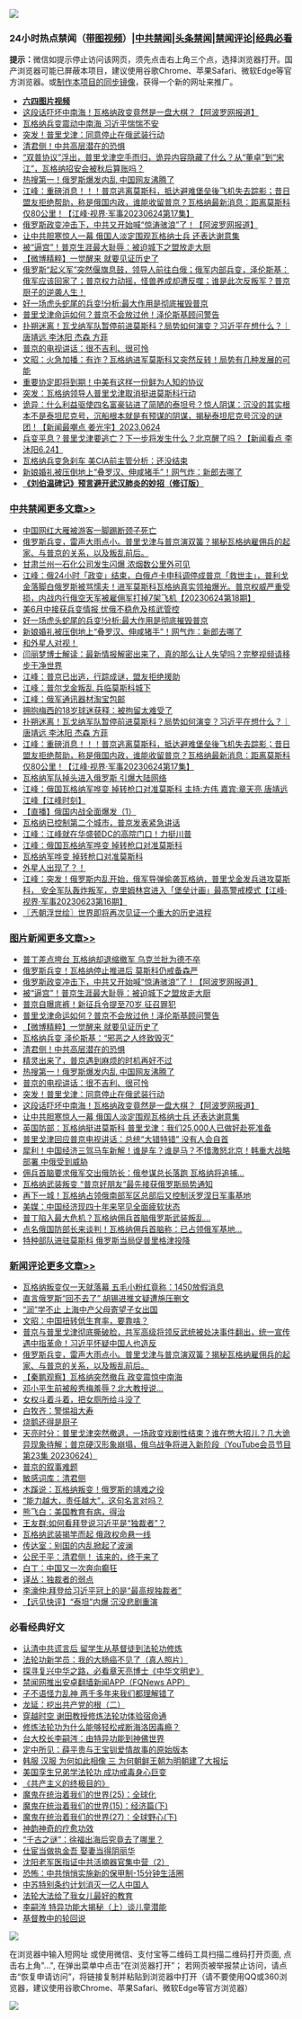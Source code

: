 ![](https://raw.githubusercontent.com/jsvpn/jsproxy/dev/64photo/fqnews-qr.jpg)

<div id="tt">
<h3>24小时热点禁闻（<a href="https://aaa.v2dns.tk/?QAjUl=BgRp5UNKRn&T5Vk=fPVH&Q59Ab=WxGE" target="_blank">带图视频</a>）|<a href="#%E4%B8%AD%E5%85%B1%E7%A6%81%E9%97%BB%E6%9B%B4%E5%A4%9A%E6%96%87%E7%AB%A0">中共禁闻</a>|<a href="#%E5%9B%BE%E7%89%87%E6%96%B0%E9%97%BB%E6%9B%B4%E5%A4%9A%E6%96%87%E7%AB%A0">头条禁闻</a>|<a href="#%E6%96%B0%E9%97%BB%E8%AF%84%E8%AE%BA%E6%9B%B4%E5%A4%9A%E6%96%87%E7%AB%A0">禁闻评论|<a href="#%E5%BF%85%E7%9C%8B%E7%BB%8F%E5%85%B8%E5%A5%BD%E6%96%87">经典必看</a></h3>
<div><b>提示：</b>微信如提示停止访问该网页，须先点击右上角三个点，选择浏览器打开。国产浏览器可能已屏蔽本项目，建议使用谷歌Chrome、苹果Safari、微软Edge等官方浏览器。或<a href="%E5%88%B6%E4%BD%9Cgit%E7%A6%81%E9%97%BB%E9%95%9C%E5%83%8F.md">制作本项目的同步镜像</a>，获得一个新的网址来推广。</div>
<ul>
<li><b><a href="http://d2.v2rss.gq/64.mp4" target="_blank">六四图片视频</a></b></li>
<li><a href="/topimagenews/20230625/1900372.md">这段话吓坏中南海！瓦格纳政变竟然是一盘大棋？【阿波罗网报道】</a></li>
<li><a href="/ccpdope/20230624/1900341.md">瓦格纳兵变震动中南海 习近平惴惴不安</a></li>
<li><a href="/topimagenews/20230625/1900389.md">突发！普里戈津：同意停止在俄武装行动</a></li>
<li><a href="/topimagenews/20230625/1900416.md">清君侧！中共高层潜在的恐惧</a></li>
<li><a href="/sohnews/20230625/1900422.md">“双普协议”浮出，普里戈津空手而归，诡异内容隐藏了什么？从“董卓”到“宋江”，瓦格纳招安会被秋后算账吗？</a></li>
<li><a href="/topimagenews/20230625/1900406.md">热搜第一！俄罗斯爆发内乱 中国网友沸腾了</a></li>
<li><a href="/cbnews/20230625/1900352.md">江峰：重磅消息！！！普京逃离莫斯科，抵达避难堡垒後飞机失去踪影；昔日盟友拒绝帮助，称是俄国内政，谁能收留普京？瓦格纳最新消息：距离莫斯科仅80公里！【江峰·视界·军事20230624第17集】</a></li>
<li><a href="/topimagenews/20230625/1900595.md">俄罗斯政变冲击下，中共又开始喊“惊涛骇浪”了！【阿波罗网报道】</a></li>
<li><a href="/topimagenews/20230625/1900364.md">让中共胆寒惊人一幕 俄国人淡定围观瓦格纳士兵 还表达谢意集</a></li>
<li><a href="/topimagenews/20230625/1900572.md">被“逼宫”！普京生涯最大耻辱：被迫城下之盟放走大厨</a></li>
<li><a href="/topimagenews/20230625/1900513.md">【微博精粹】一觉醒来 就要见证历史了</a></li>
<li><a href="/sohnews/20230625/1900431.md">俄罗斯“起义军”突然偃旗息鼓，领导人前往白俄；俄军内部兵变，泽伦斯基：俄军应该回家了；普京权力动摇，怪兽养成却遭反噬；谁是此次反叛军？普京厨子的逆袭人生！</a></li>
<li><a href="/cbnews/20230625/1900529.md">好一场虎头蛇尾的兵变!分析:最大作用是彻底摧毁普京</a></li>
<li><a href="/topimagenews/20230625/1900528.md">普里戈津命运如何？普京不会放过他！泽伦斯基顾问警告</a></li>
<li><a href="/comments/20230625/1900373.md">扑朔迷离！瓦戈纳军队暂停前进莫斯科？局势如何演变？习近平在想什么？｜唐靖远 李沐阳 杰森 方菲</a></li>
<li><a href="/topimagenews/20230625/1900405.md">普京的电视讲话：很不吉利、很可怜</a></li>
<li><a href="/comments/20230625/1900410.md">文昭：火急加播：有诈？瓦格纳进军莫斯科又突然反转！局势有几种发展的可能</a></li>
<li><a href="/cnnews/20230625/1900582.md">重要协定即将到期！中美有这样一份鲜为人知的协议</a></li>
<li><a href="/ssgc/20230625/1900386.md">突发：瓦格纳领导人普里戈津取消挺进莫斯科行动</a></li>
<li><a href="/sohnews/20230625/1900437.md">诡异：什么利益驱使四名富豪钻进了简陋的泰坦号？惊人阴谋：沉没的其实根本不是泰坦尼克号，沉船根本就是有预谋的阴谋，揭秘泰坦尼克号沉没的谜团！【新闻最嘲点 姜光宇】2023.0624</a></li>
<li><a href="/sohnews/20230625/1900475.md">兵变平息？普里戈津要逃亡？下一步将发生什么？北京醒了吗？【新闻看点 李沐阳6.24】</a></li>
<li><a href="/worldnews/20230625/1900581.md">瓦格纳兵变急刹车 美CIA前主管分析：还没结束</a></li>
<li><a href="/cbnews/20230625/1900463.md">新娘婚礼被压倒地上“叠罗汉、伸咸猪手”！网气炸：新郎去哪了</a></li>
<li><b><a href="/comments/20200207/1272816.md" target="_blank">《刘伯温碑记》预言避开武汉肺炎的妙招（修订版）</a></b></li>
</ul>
</div>

<div class="catlist">
<h3><a href="/cbnews/" target="_blank">中共禁闻</a><span><a href="/cbnews/" target="_blank" rel="nofollow">更多文章>></a></span></h3>
<ul>
<li><a href="/cbnews/20230625/1900645.md" target="_blank">中国网红大雁被游客一脚踢断颈子死亡</a></li>
<li><a href="/comments/20230625/1900630.md" target="_blank">俄罗斯兵变，雷声大雨点小。普里戈津与普京演双簧？揭秘瓦格纳雇佣兵的起家、与普京的关系，以及叛乱前后。</a></li>
<li><a href="/cbnews/20230625/1900584.md" target="_blank">甘肃兰州一石化公司发生闪爆 浓烟数公里外可见</a></li>
<li><a href="/cbnews/20230625/1900571.md" target="_blank">江峰：俄24小时「政变」结束，白俄卢卡申科调停成普京「救世主」，普利戈金落脚白俄罗斯被骂懦夫！进军莫斯科瓦格纳真实领袖爆光。普京权威严重受损，内战内行俄空天军被雇佣军打掉7架飞机【20230624第18期】</a></li>
<li><a href="/cbnews/20230625/1900557.md" target="_blank">美6月中接获兵变情报 忧俄不稳危及核武管控</a></li>
<li><a href="/cbnews/20230625/1900529.md" target="_blank">好一场虎头蛇尾的兵变!分析:最大作用是彻底摧毁普京</a></li>
<li><a href="/cbnews/20230625/1900463.md" target="_blank">新娘婚礼被压倒地上“叠罗汉、伸咸猪手”！网气炸：新郎去哪了</a></li>
<li><a href="/comments/20230625/1900433.md" target="_blank">和外星人对视！</a></li>
<li><a href="/comments/20230625/1900430.md" target="_blank">闫丽梦博士解读：最新情报解密出来了，真的那么让人失望吗？完整视频请移步干净世界</a></li>
<li><a href="/cbnews/20230625/1900414.md" target="_blank">江峰：普京已出逃，行踪成谜，盟友拒绝援助</a></li>
<li><a href="/cbnews/20230625/1900409.md" target="_blank">江峰：普尔戈金叛乱 兵临莫斯科城下</a></li>
<li><a href="/cbnews/20230625/1900394.md" target="_blank">江峰：俄军通讯器材淘宝包邮</a></li>
<li><a href="/cbnews/20230625/1900393.md" target="_blank">拥抱梅西的18岁球迷获释：被拘留太难受了</a></li>
<li><a href="/comments/20230625/1900373.md" target="_blank">扑朔迷离！瓦戈纳军队暂停前进莫斯科？局势如何演变？习近平在想什么？｜唐靖远 李沐阳 杰森 方菲</a></li>
<li><a href="/cbnews/20230625/1900352.md" target="_blank">江峰：重磅消息！！！普京逃离莫斯科，抵达避难堡垒後飞机失去踪影；昔日盟友拒绝帮助，称是俄国内政，谁能收留普京？瓦格纳最新消息：距离莫斯科仅80公里！【江峰·视界·军事20230624第17集】</a></li>
<li><a href="/cbnews/20230624/1900340.md" target="_blank">瓦格纳军队掉头进入俄罗斯 引爆大陆网络</a></li>
<li><a href="/cbnews/20230624/1900323.md" target="_blank">江峰：俄国瓦格纳军哗变 掉转枪口对准莫斯科 主持:方伟 嘉宾:章天亮 唐靖远 江峰【江峰时刻】</a></li>
<li><a href="/comments/20230624/1900307.md" target="_blank">【直播】俄国内战全面爆发（1）</a></li>
<li><a href="/cbnews/20230624/1900302.md" target="_blank">瓦格纳已控制第二个城市，普京发表紧急讲话</a></li>
<li><a href="/cbnews/20230624/1900295.md" target="_blank">江峰：江峰就在华盛顿DC的高院门口！力挺川普</a></li>
<li><a href="/cbnews/20230624/1900294.md" target="_blank">江峰：俄国瓦格纳军哗变 掉转枪口对准莫斯科</a></li>
<li><a href="/comments/20230624/1900283.md" target="_blank">瓦格纳军哗变 掉转枪口对准莫斯科</a></li>
<li><a href="/comments/20230624/1900232.md" target="_blank">外星人出现了？！</a></li>
<li><a href="/cbnews/20230624/1900169.md" target="_blank">江峰：突发！俄罗斯内乱开始，俄军导弹偷袭瓦格纳，普里戈金发兵进攻莫斯科， 安全军队轰炸叛军，克里姆林宫进入「堡垒计画」最高警戒模式【江峰·视界·军事20230623第16期】</a></li>
<li><a href="/cbnews/20230624/1900168.md" target="_blank">〖兲朝浮世绘〗世界即将再次见证一个重大的历史进程</a></li>

</ul>
</div>
<div class="catlist">
<h3><a href="/topimagenews/" target="_blank">图片新闻</a><span><a href="/topimagenews/" target="_blank" rel="nofollow">更多文章>></a></span></h3>
<ul>
<li><a href="/topimagenews/20230625/1900644.md" target="_blank">普丁差点垮台 瓦格纳却退缩撤军 乌克兰批为德不卒</a></li>
<li><a href="/topimagenews/20230625/1900639.md" target="_blank">俄罗斯兵变！瓦格纳停止推进后 莫斯科仍戒备森严</a></li>
<li><a href="/topimagenews/20230625/1900595.md" target="_blank">俄罗斯政变冲击下，中共又开始喊“惊涛骇浪”了！【阿波罗网报道】</a></li>
<li><a href="/topimagenews/20230625/1900572.md" target="_blank">被“逼宫”！普京生涯最大耻辱：被迫城下之盟放走大厨</a></li>
<li><a href="/topimagenews/20230625/1900556.md" target="_blank">普京自曝底裤！新征兵令提至70岁 征召罪犯</a></li>
<li><a href="/topimagenews/20230625/1900528.md" target="_blank">普里戈津命运如何？普京不会放过他！泽伦斯基顾问警告</a></li>
<li><a href="/topimagenews/20230625/1900513.md" target="_blank">【微博精粹】一觉醒来 就要见证历史了</a></li>
<li><a href="/topimagenews/20230625/1900502.md" target="_blank">瓦格纳兵变 泽伦斯基：“邪恶之人终致毁灭”</a></li>
<li><a href="/topimagenews/20230625/1900416.md" target="_blank">清君侧！中共高层潜在的恐惧</a></li>
<li><a href="/topimagenews/20230625/1900411.md" target="_blank">精灵出来了，普京遇到麻烦的时机再好不过</a></li>
<li><a href="/topimagenews/20230625/1900406.md" target="_blank">热搜第一！俄罗斯爆发内乱 中国网友沸腾了</a></li>
<li><a href="/topimagenews/20230625/1900405.md" target="_blank">普京的电视讲话：很不吉利、很可怜</a></li>
<li><a href="/topimagenews/20230625/1900389.md" target="_blank">突发！普里戈津：同意停止在俄武装行动</a></li>
<li><a href="/topimagenews/20230625/1900372.md" target="_blank">这段话吓坏中南海！瓦格纳政变竟然是一盘大棋？【阿波罗网报道】</a></li>
<li><a href="/topimagenews/20230625/1900364.md" target="_blank">让中共胆寒惊人一幕 俄国人淡定围观瓦格纳士兵 还表达谢意集</a></li>
<li><a href="/topimagenews/20230624/1900305.md" target="_blank">英国防部：瓦格纳挺进莫斯科 普里戈津：我们25,000人已做好赴死准备</a></li>
<li><a href="/topimagenews/20230624/1900298.md" target="_blank">普里戈津回应普京电视讲话：总统“大错特错” 没有人会自首</a></li>
<li><a href="/topimagenews/20230624/1900297.md" target="_blank">犀利！中国经济三驾马车新解！谁是车？谁是马？不惜激怒北京！韩重大战略部署 中俄受到威胁</a></li>
<li><a href="/topimagenews/20230624/1900256.md" target="_blank">佣兵首脑要求俄军交出俄防长：俄参谋总长落跑 瓦格纳将追捕…</a></li>
<li><a href="/topimagenews/20230624/1900249.md" target="_blank">瓦格纳武装叛变 “普京好朋友”最先接获俄罗斯局势通知</a></li>
<li><a href="/topimagenews/20230624/1900240.md" target="_blank">再下一城！瓦格纳占领俄南部军区总部后又控制沃罗涅日军事基地</a></li>
<li><a href="/topimagenews/20230624/1900228.md" target="_blank">美媒：中国经济现四十年来罕见全面疲软状态</a></li>
<li><a href="/topimagenews/20230624/1900227.md" target="_blank">普丁陷入最大危机？瓦格纳佣兵首脑俄罗斯武装叛乱…</a></li>
<li><a href="/topimagenews/20230624/1900215.md" target="_blank">点名俄国防部长来谈判！瓦格纳佣兵首脑称：已占领俄军基地…</a></li>
<li><a href="/topimagenews/20230624/1900207.md" target="_blank">特种部队进驻莫斯科 俄罗斯当局促普里格津投降</a></li>

</ul>
</div>
<div class="catlist">
<h3><a href="/comments/" target="_blank">新闻评论</a><span><a href="/comments/" target="_blank" rel="nofollow">更多文章>></a></span></h3>
<ul>
<li><a href="/comments/20230625/1900690.md" target="_blank">瓦格纳叛变仅一天就落幕 五毛小粉红竟称：1450放假消息</a></li>
<li><a href="/comments/20230625/1900686.md" target="_blank">直言俄罗斯“回不去了” 胡锡进推文疑遭施压删文</a></li>
<li><a href="/comments/20230625/1900685.md" target="_blank">“润”学不止 上海中产父母寄望子女出国</a></li>
<li><a href="/comments/20230625/1900682.md" target="_blank">文昭：中国扭转低生育率，要靠啥？</a></li>
<li><a href="/comments/20230625/1900642.md" target="_blank">普京与普里戈津彻底撕破脸，共军高级将领反武统被处决事件翻出，统一宣传遇中指革命！习近平怀疑中国人也造反</a></li>
<li><a href="/comments/20230625/1900630.md" target="_blank">俄罗斯兵变，雷声大雨点小。普里戈津与普京演双簧？揭秘瓦格纳雇佣兵的起家、与普京的关系，以及叛乱前后。</a></li>
<li><a href="/comments/20230625/1900576.md" target="_blank">【秦鹏观察】瓦格纳突然撤兵 政变震惊中南海</a></li>
<li><a href="/comments/20230625/1900555.md" target="_blank">邓小平生前被殷秀梅羞辱？北大教授说&#8230;</a></li>
<li><a href="/comments/20230625/1900549.md" target="_blank">女权斗着斗着，把女厕所给斗没了</a></li>
<li><a href="/comments/20230625/1900548.md" target="_blank">白牧齐：警惕祖大寿</a></li>
<li><a href="/comments/20230625/1900547.md" target="_blank">烧鹅还得是厨子</a></li>
<li><a href="/comments/20230625/1900527.md" target="_blank">天亮时分：普里戈津突然撤退，一场政变戏剧性结束？谁在憋大招儿？几大诡异现象待解；普京硬汉形象崩塌，俄乌战争将进入新阶段（YouTube会员节目第23集 20230624）</a></li>
<li><a href="/comments/20230625/1900522.md" target="_blank">普京的叙事难题</a></li>
<li><a href="/comments/20230625/1900521.md" target="_blank">敏感词库：清君侧</a></li>
<li><a href="/comments/20230625/1900520.md" target="_blank">木蹊说：瓦格纳叛变！俄罗斯的靖难之役</a></li>
<li><a href="/comments/20230625/1900511.md" target="_blank">“能力越大，责任越大”，这句名言对吗？</a></li>
<li><a href="/comments/20230625/1900510.md" target="_blank">熊飞白：美国教育有病，得治</a></li>
<li><a href="/comments/20230625/1900509.md" target="_blank">王友群:如何看拜登说习近平是“独裁者”？</a></li>
<li><a href="/comments/20230625/1900466.md" target="_blank">瓦格纳武装揭竿而起 俄政权命悬一线</a></li>
<li><a href="/comments/20230625/1900465.md" target="_blank">传达室：别国的内乱掀起了波澜</a></li>
<li><a href="/comments/20230625/1900464.md" target="_blank">公民于平：清君侧！ 该来的，终于来了</a></li>
<li><a href="/comments/20230625/1900452.md" target="_blank">白丁：中国又一次奔向癫狂</a></li>
<li><a href="/comments/20230625/1900451.md" target="_blank">译丛：独裁者的弱点</a></li>
<li><a href="/comments/20230625/1900450.md" target="_blank">李濠仲:拜登给习近平冠上的是“最高规独裁者”</a></li>
<li><a href="/comments/20230625/1900448.md" target="_blank">【远见快评】“泰坦”内爆 沉没悲剧重演</a></li>

</ul>
</div>

<div class="catlist">
<h3>必看经典好文</h3>
<ul>
<li><a href="/cbnews/20210723/1592176.md" target="_blank">认清中共谎言后 留学生从基督徒到法轮功修炼</a></li>
<li><a href="/comments/20210905/1619324.md" target="_blank">法轮功新学员：我的大肠癌不见了（真人照片）</a></li>
<li><a href="/comments/20220808/1768773.md" target="_blank">探寻复兴中华之路，必看章天亮博士《中华文明史》</a></li>
<li><a href="/comments/20200503/1322531.md" target="_blank">禁闻网推出安卓翻墙新闻APP（FQNews APP）</a></li>
<li><a href="/comments/20190427/1119935.md" target="_blank">子不语怪力乱神 两千多年来我们都理解错了</a></li>
<li><a href="/comments/20200928/1404653.md" target="_blank">龙延：挖出共产党的根（二）</a></li>
<li><a href="/comments/20200511/1322384.md" target="_blank">穿越时空 谢田教授修炼法轮功体验宿命通</a></li>
<li><a href="/cbnews/20220601/1740227.md" target="_blank">修炼法轮功为什么能够轻松戒断海洛因毒瘾？</a></li>
<li><a href="/aomi/life/20141109/310549.md" target="_blank">台大校长李嗣涔：由特异功能到神佛世界</a></li>
<li><a href="/comments/20200616/1345658.md" target="_blank">定中所见：薛平贵与王宝钏爱情故事的原始版本</a></li>
<li><a href="/bannedvideo/20220328/1710971.md" target="_blank">韩服 汉服 为何如此相像 三 为何朝鲜王朝为明朝建了大报坛</a></li>
<li><a href="/comments/20210509/1542373.md" target="_blank">美国孪生兄弟学法轮功 成功戒毒身心巨变</a></li>
<li><a href="/bookwiki/20171120/858084.md" target="_blank">《共产主义的终极目的》</a></li>
<li><a href="/comments/20181017/1014654.md" target="_blank">魔鬼在统治着我们的世界(25)：全球化</a></li>
<li><a href="/topimagenews/20180610/955499.md" target="_blank">魔鬼在统治着我们的世界(15)：经济篇(下)</a></li>
<li><a href="/comments/20181224/1052333.md" target="_blank">魔鬼在统治着我们的世界(27)：全球野心(下)</a></li>
<li><a href="/comments/20220105/1675252.md" target="_blank">神韵神奇的疗愈功效</a></li>
<li><a href="/lifebaike/20210704/1580186.md" target="_blank">“千古之谜”：徐福出海后究竟去了哪里？</a></li>
<li><a href="/lifebaike/20161111/612348.md" target="_blank">仕宦当做执金吾 娶妻当得阴丽华</a></li>
<li><a href="/comments/20221222/1826761.md" target="_blank">沈阳老军医指证中共活摘器官集中营（2）</a></li>
<li><a href="/baitai/20200711/1359005.md" target="_blank">恐怖：中共悄悄实施新的保甲制-15分钟生活圈</a></li>
<li><a href="/comments/20220920/1786910.md" target="_blank">中苏特别条约计划消灭一亿人中国人</a></li>
<li><a href="/cbnews/20200516/1329218.md" target="_blank">法轮大法给了我女儿最好的教育</a></li>
<li><a href="/tculture/xiulian/20160303/508934.md" target="_blank">李嗣涔 特异功能大揭秘（上）谈儿童潜能</a></li>
<li><a href="/comments/20220503/1727726.md" target="_blank">基督教中的轮回说</a></li>

</ul>
</div>

![](https://raw.githubusercontent.com/jsvpn/jsproxy/dev/64photo/fqnews-qr.jpg)

在浏览器中输入短网址 或使用微信、支付宝等二维码工具扫描二维码打开页面, 点击右上角"...", 在弹出菜单中点击“在浏览器打开”； 若网页被举报禁止访问，请点击“恢复申请访问”，将链接复制并粘贴到浏览器中打开（请不要使用QQ或360浏览器，建议使用谷歌Chrome、苹果Safari、微软Edge等官方浏览器）

![](https://raw.githubusercontent.com/jsvpn/jsproxy/dev/64photo/wx.jpg)